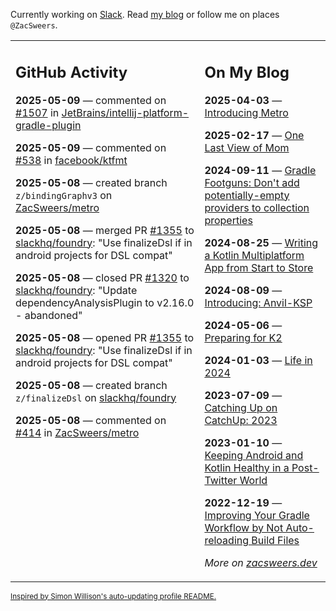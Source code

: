 Currently working on [Slack](https://slack.com/). Read [my blog](https://zacsweers.dev/) or follow me on places `@ZacSweers`.

<table><tr><td valign="top" width="60%">

## GitHub Activity
<!-- githubActivity starts -->
**2025-05-09** — commented on [#1507](https://github.com/JetBrains/intellij-platform-gradle-plugin/issues/1507#issuecomment-2867291424) in [JetBrains/intellij-platform-gradle-plugin](https://github.com/JetBrains/intellij-platform-gradle-plugin)

**2025-05-09** — commented on [#538](https://github.com/facebook/ktfmt/pull/538#issuecomment-2867284536) in [facebook/ktfmt](https://github.com/facebook/ktfmt)

**2025-05-08** — created branch `z/bindingGraphv3` on [ZacSweers/metro](https://github.com/ZacSweers/metro)

**2025-05-08** — merged PR [#1355](https://github.com/slackhq/foundry/pull/1355) to [slackhq/foundry](https://github.com/slackhq/foundry): "Use finalizeDsl if in android projects for DSL compat"

**2025-05-08** — closed PR [#1320](https://github.com/slackhq/foundry/pull/1320) to [slackhq/foundry](https://github.com/slackhq/foundry): "Update dependencyAnalysisPlugin to v2.16.0 - abandoned"

**2025-05-08** — opened PR [#1355](https://github.com/slackhq/foundry/pull/1355) to [slackhq/foundry](https://github.com/slackhq/foundry): "Use finalizeDsl if in android projects for DSL compat"

**2025-05-08** — created branch `z/finalizeDsl` on [slackhq/foundry](https://github.com/slackhq/foundry)

**2025-05-08** — commented on [#414](https://github.com/ZacSweers/metro/pull/414#issuecomment-2864014110) in [ZacSweers/metro](https://github.com/ZacSweers/metro)
<!-- githubActivity ends -->
</td><td valign="top" width="40%">

## On My Blog
<!-- blog starts -->
**2025-04-03** — [Introducing Metro](https://www.zacsweers.dev/introducing-metro/)

**2025-02-17** — [One Last View of Mom](https://www.zacsweers.dev/one-last-view-of-mom/)

**2024-09-11** — [Gradle Footguns: Don't add potentially-empty providers to collection properties](https://www.zacsweers.dev/gradle-footgun-adding-empty-providers-to-collection-properties/)

**2024-08-25** — [Writing a Kotlin Multiplatform App from Start to Store](https://www.zacsweers.dev/writing-a-kotlin-multiplatform-app-from-start-to-store/)

**2024-08-09** — [Introducing: Anvil-KSP](https://www.zacsweers.dev/introducing-anvil-ksp/)

**2024-05-06** — [Preparing for K2](https://www.zacsweers.dev/preparing-for-k2/)

**2024-01-03** — [Life in 2024](https://www.zacsweers.dev/life-in-2024/)

**2023-07-09** — [Catching Up on CatchUp: 2023](https://www.zacsweers.dev/catching-up-on-catchup-2023/)

**2023-01-10** — [Keeping Android and Kotlin Healthy in a Post-Twitter World](https://www.zacsweers.dev/keeping-android-healthy/)

**2022-12-19** — [Improving Your Gradle Workflow by Not Auto-reloading Build Files](https://www.zacsweers.dev/improving-your-workflow-by-not-auto-reloading-build-files/)
<!-- blog ends -->
_More on [zacsweers.dev](https://zacsweers.dev/)_
</td></tr></table>

<sub><a href="https://simonwillison.net/2020/Jul/10/self-updating-profile-readme/">Inspired by Simon Willison's auto-updating profile README.</a></sub>